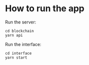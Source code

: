 # How to run the app

Run the server:
```Shell
cd blockchain
yarn api
```

Run the interface:
```Shell
cd interface
yarn start
```
